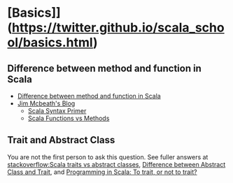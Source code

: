 # [Basics]](https://twitter.github.io/scala_school/basics.html)

## Difference between method and function in Scala
- [Difference between method and function in Scala](https://stackoverflow.com/questions/2529184/difference-between-method-and-function-in-scala)
- [Jim Mcbeath's Blog](http://jim-mcbeath.blogspot.com/)
  - [Scala Syntax Primer](http://jim-mcbeath.blogspot.com/2008/09/scala-syntax-primer.html)
  - [Scala Functions vs Methods](http://jim-mcbeath.blogspot.com/2009/05/scala-functions-vs-methods.html)



## Trait and Abstract Class
You are not the first person to ask this question. See fuller answers at [stackoverflow:Scala traits vs abstract classes](https://stackoverflow.com/questions/1991042/scala-traits-vs-abstract-classes), [Difference between Abstract Class and Trait](https://stackoverflow.com/questions/2005681/difference-between-abstract-class-and-trait), and [Programming in Scala: To trait, or not to trait?](https://www.artima.com/pins1ed/traits.html#12.7)
